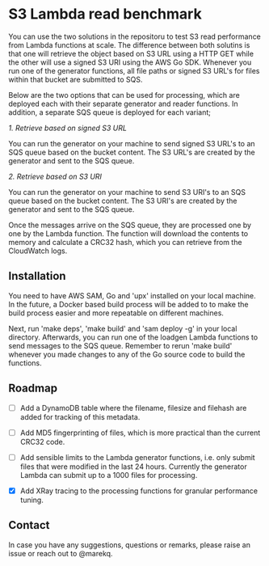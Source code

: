 S3 Lambda read benchmark
========================

You can use the two solutions in the repositoru to test S3 read performance from Lambda functions at scale. The difference between both solutins is that one will retrieve the object based on S3 URL using a HTTP GET while the other will use a signed S3 URI using the AWS Go SDK. Whenever you run one of the generator functions, all file paths or signed S3 URL's for files within that bucket are submitted to SQS.

Below are the two options that can be used for processing, which are deployed each with their separate generator and reader functions. In addition, a separate SQS queue is deployed for each variant;


*1. Retrieve based on signed S3 URL*

You can run the generator on your machine to send signed S3 URL's to an SQS queue based on the bucket content. The S3 URL's are created by the generator and sent to the SQS queue.  


*2. Retrieve based on S3 URI*

You can run the generator on your machine to send S3 URI's to an SQS queue based on the bucket content. The S3 URI's are created by the generator and sent to the SQS queue. 


Once the messages arrive on the SQS queue, they are processed one by one by the Lambda function. The function will download the contents to memory and calculate a CRC32 hash, which you can retrieve from the CloudWatch logs. 


Installation
------------

You need to have AWS SAM, Go and 'upx' installed on your local machine. In the future, a Docker based build process will be added to to make the build process easier and more repeatable on different machines. 


Next, run 'make deps', 'make build' and 'sam deploy -g' in your local directory. Afterwards, you can run one of the loadgen Lambda functions to send messages to the SQS queue. Remember to rerun 'make build' whenever you made changes to any of the Go source code to build the functions. 


Roadmap
-------

- [ ] Add a DynamoDB table where the filename, filesize and filehash are added for tracking of this metadata. 
- [ ] Add MD5 fingerprinting of files, which is more practical than the current CRC32 code. 
- [ ] Add sensible limits to the Lambda generator functions, i.e. only submit files that were modified in the last 24 hours. Currently the generator Lambda can submit up to a 1000 files for processing. 
- [X] Add XRay tracing to the processing functions for granular performance tuning.


Contact
-------

In case you have any suggestions, questions or remarks, please raise an issue or reach out to @marekq.

